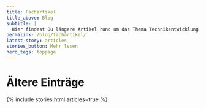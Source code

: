 ```yaml
---
title: Fachartikel
title_above: Blog
subtitle: |
  Hier findest Du längere Artikel rund um das Thema Technikentwicklung.
permalink: /blog/fachartikel/
latest-story: articles
stories_button: Mehr lesen
hero_tags: toppage
---
```


# Ältere Einträge

{% include stories.html articles=true %}
